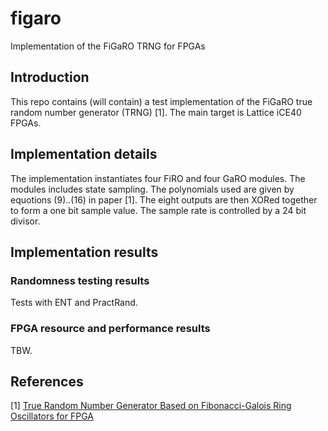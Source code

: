 # figaro
Implementation of the FiGaRO TRNG for FPGAs

## Introduction
This repo contains (will contain) a test implementation of the FiGaRO
true random number generator (TRNG) [1]. The main target is Lattice iCE40
FPGAs.


## Implementation details
The implementation instantiates four FiRO and four GaRO modules. The
modules includes state sampling. The polynomials used are given by
equotions (9)..(16) in paper [1]. The eight outputs are then XORed
together to form a one bit sample value. The sample rate is controlled
by a 24 bit divisor.


## Implementation results
### Randomness testing results
Tests with ENT and PractRand.


### FPGA resource and performance results
TBW.


## References
[1] [True Random Number Generator Based on Fibonacci-Galois
Ring Oscillators for FPGA](https://www.mdpi.com/2076-3417/11/8/3330/pdf)
